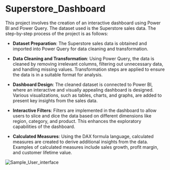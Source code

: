 # Superstore_Dashboard
This project involves the creation of an interactive dashboard using Power BI and Power Query. The dataset used is the Superstore sales data. The step-by-step process of the project is as follows:

- **Dataset Preparation**: The Superstore sales data is obtained and imported into Power Query for data cleaning and transformation.

- **Data Cleaning and Transformation**: Using Power Query, the data is cleaned by removing irrelevant columns, filtering out unnecessary data, and handling missing values. Transformation steps are applied to ensure the data is in a suitable format for analysis.

- **Dashboard Design**: The cleaned dataset is connected to Power BI, where an interactive and visually appealing dashboard is designed. Various visualizations, such as tables, charts, and graphs, are added to present key insights from the sales data.

- **Interactive Filters**: Filters are implemented in the dashboard to allow users to slice and dice the data based on different dimensions like region, category, and product. This enhances the exploratory capabilities of the dashboard.

- **Calculated Measures**: Using the DAX formula language, calculated measures are created to derive additional insights from the data. Examples of calculated measures include sales growth, profit margin, and customer lifetime value.

![Sample_User_interface]([https://drive.google.com/uc?export=download&id=1PlrEg8wLSgjdHdEM70aSMQFMGwEZwTMg](https://drive.google.com/uc?export=download&id=1V7ghC9WLyD8XKEywSVhddncW-cHCYLif))
